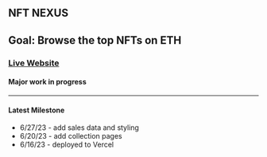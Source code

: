 ## NFT NEXUS

## Goal:  Browse the top NFTs on ETH
### [Live Website](https://nft-nexus-git-main-kingkwongsta.vercel.app/)
#### Major work in progress
---
#### Latest Milestone
- 6/27/23 - add sales data and styling
- 6/20/23 - add collection pages
- 6/16/23 - deployed to Vercel
